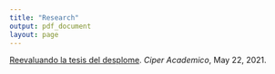 ```yaml
---
title: "Research"
output: pdf_document
layout: page
---
```



[Reevaluando la tesis del desplome](https://www.ciperchile.cl/2021/05/22/reevaluando-la-tesis-del-desplome/). *Ciper Academico*, May 22, 2021.


